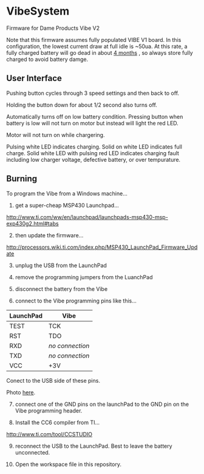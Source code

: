 VibeSystem
==========

Firmware for Dame Products Vibe V2

Note that this firmware assumes fully populated VIBE V1 board. In this configuration, the lowest current draw at full idle is ~50ua. At this rate, a fully charged battery will go dead in about [4 months](https://www.google.com/search?q=(160mAh)%2F(50+microamps)+in+months) , so always store fully charged to avoid battery damge. 

User Interface
--------------
Pushing button cycles through 3 speed settings and then back to off.

Holding the button down for about 1/2 second also turns off. 

Automatically turns off on low battery condition. Pressing button when battery is low will not turn on motor but instead will light the red LED. 

Motor will not turn on while chargering. 

Pulsing white LED indicates charging. Solid on white LED indicates full charge. Solid white LED with pulsing red LED indicates charging fault including low charger voltage, defective battery, or over tempurature. 


Burning
-------

To program the Vibe from a Windows machine...

1. get a super-cheap MSP430 Launchpad...

  http://www.ti.com/ww/en/launchpad/launchpads-msp430-msp-exp430g2.html#tabs

2. then update the firmware...

  http://processors.wiki.ti.com/index.php/MSP430_LaunchPad_Firmware_Update

3. unplug the USB from the LaunchPad

4. remove the programming jumpers from the LuanchPad

5. disconnect the battery from the Vibe

6. connect to the Vibe programming pins like this...

  LaunchPad|Vibe
  ---------|----
  TEST|TCK
  RST|TDO
  RXD|_no connection_
  TXD|_no connection_
  VCC|+3V

  Conect to the USB side of these pins.

  Photo <a href="Programming%20Connections.jpg">here</a>.


7. connect one of the GND pins on the launchPad to the GND pin on the Vibe programming header.

8. Install the CC6 compiler from TI...

  http://www.ti.com/tool/CCSTUDIO

9. reconnect the USB to the LaunchPad. Best to leave the battery unconnected.

10. Open the workspace file in this repository. 
